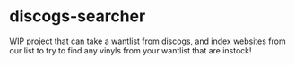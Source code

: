 # discogs-searcher

WIP project that can take a wantlist from discogs, and index websites from our list to try to find any vinyls from your wantlist that are instock!
